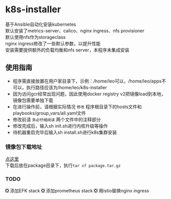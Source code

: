 # k8s-installer

基于Ansible自动化安装kubernetes  
默认安装了metrics-server、calico、nginx ingress、nfs provisioner  
默认使用nfs作为storageclass  
nginx ingress修改了一些默认参数，以提升性能  
安装需要提供额外的负载均衡和nfs server，本程序未集成安装

## 使用指南

* 程序需直接放置在用户家目录下，示例：/home/leo可以，/home/leo/apps不可以，执行路径应该为/home/leo/k8s-installer
* 因为访问gcr经常出现问题，因此使用docker registry v2把镜像load到本地，镜像包需要单独下载
* 在进行操作前，请根据实际情况 `修改` 程序根目录下的hosts文件和playbooks/group_vars/all.yaml文件
* 修改前请 `务必仔细阅读` 两个文件中的注释部分
* 修改完成后，输入sh init.sh进行内核升级等操作
* 待机器重启完毕后输入sh install.sh进行k8s集群安装

### 镜像包下载地址

[点这里](https://share.weiyun.com/gAts26OA)  
下载后放在package目录下，执行`tar xf package.tar.gz`

### TODO
&#x274E; 添加EFK stack
&#x274E; 添加prometheus stack
&#x274E; 用istio替换nginx ingress
